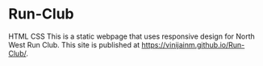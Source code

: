 # Run-Club
HTML CSS
This is a static webpage that uses responsive design for North West Run Club. This site is published at https://vinijainm.github.io/Run-Club/.

